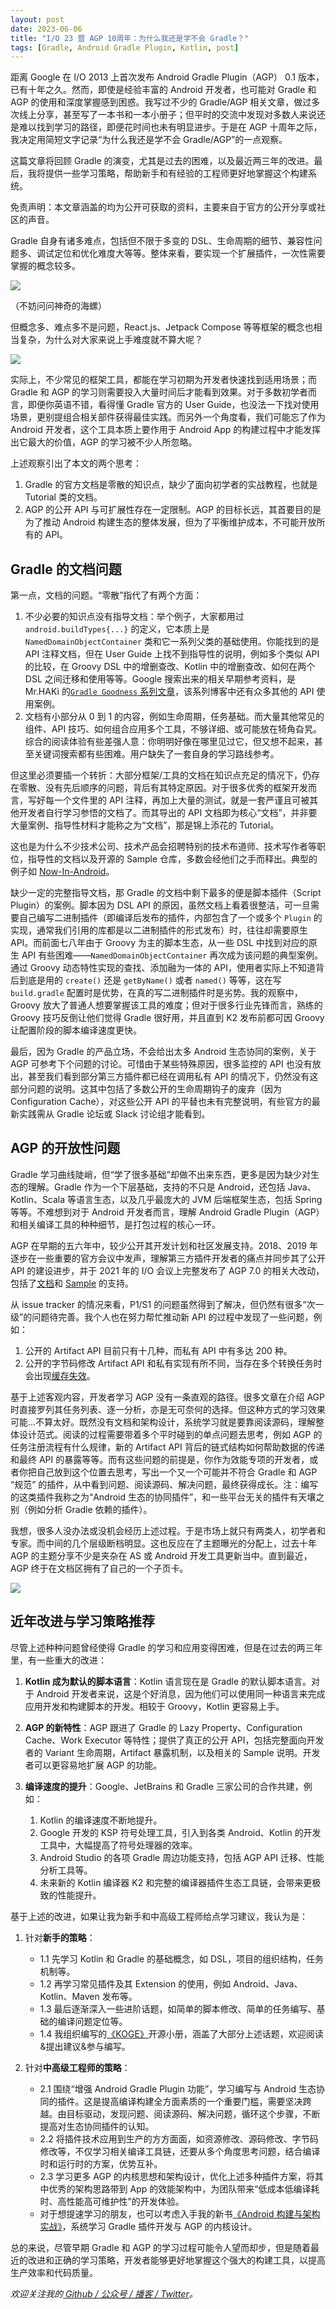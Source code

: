 ```yaml
---
layout: post
date: 2023-06-06
title: "I/O 23 暨 AGP 10周年：为什么我还是学不会 Gradle？"
tags: [Gradle, Android Gradle Plugin, Kotlin, post]
---
```


距离 Google 在 I/O 2013 上首次发布 Android Gradle Plugin（AGP） 0.1 版本，已有十年之久。然而，即使是经验丰富的 Android 开发者，也可能对 Gradle 和 AGP 的使用和深度掌握感到困惑。我写过不少的 Gradle/AGP 相关文章，做过多次线上分享，甚至写了一本书和一本小册子；但平时的交流中发现对多数人来说还是难以找到学习的路径，即便花时间也未有明显进步。于是在 AGP 十周年之际，我决定用简短文字记录“为什么我还是学不会 Gradle/AGP”的一点观察。

这篇文章将回顾 Gradle 的演变，尤其是过去的困难，以及最近两三年的改进。最后，我将提供一些学习策略，帮助新手和有经验的工程师更好地掌握这个构建系统。

免责声明：本文章涵盖的均为公开可获取的资料，主要来自于官方的公开分享或社区的声音。

Gradle 自身有诸多难点，包括但不限于多变的 DSL、生命周期的细节、兼容性问题多、调试定位和优化难度大等等。整体来看，要实现一个扩展插件，一次性需要掌握的概念较多。

![](https://2bab-images.lastmayday.com/202306031646569.png?imageslim)

（不妨问问神奇的海螺）

但概念多、难点多不是问题，React.js、Jetpack Compose 等等框架的概念也相当复杂，为什么对大家来说上手难度就不算大呢？

![](https://2bab-images.lastmayday.com/202306031712664.png?imageslim)

实际上，不少常见的框架工具，都能在学习初期为开发者快速找到适用场景；而 Gradle 和 AGP 的学习则需要投入大量时间后才能看到效果。对于多数初学者而言，即便你英语不错，看得懂 Gradle 官方的 User Guide，也没法一下找对使用场景，更别提组合相关部件获得最佳实践。而另外一个角度看，我们可能忘了作为 Android 开发者，这个工具本质上要作用于 Android App 的构建过程中才能发挥出它最大的价值，AGP 的学习被不少人所忽略。

上述观察引出了本文的两个思考：

1. Gradle 的官方文档是零散的知识点，缺少了面向初学者的实战教程，也就是 Tutorial 类的文档。
2. AGP 的公开 API 与可扩展性存在一定限制。AGP 的目标长远，其首要目的是为了推动 Android 构建生态的整体发展，但为了平衡维护成本，不可能开放所有的 API。


## Gradle 的文档问题

第一点，文档的问题。“零散”指代了有两个方面：

1. 不少必要的知识点没有指导文档：举个例子，大家都用过 `android.buildTypes{...}` 的定义，它本质上是 `NamedDomainObjectContainer` 类和它一系列父类的基础使用。你能找到的是 API 注释文档，但在 User Guide 上找不到指导性的说明，例如多个类似 API 的比较，在 Groovy DSL 中的增删查改、Kotlin 中的增删查改、如何在两个 DSL 之间迁移和使用等等。Google 搜索出来的相关早期参考资料，是 Mr.HAKi 的[`Gradle Goodness` 系列文章](https://blog.mrhaki.com/2016/02/gradle-goodness-create-objects-with-dsl.html)，该系列博客中还有众多其他的 API 使用案例。
2. 文档有小部分从 0 到 1 的内容，例如生命周期，任务基础。而大量其他常见的组件、API 技巧、如何组合应用多个工具，不够详细、或可能放在犄角旮旯。综合的阅读体验有些差强人意：你明明好像在哪里见过它，但又想不起来，甚至关键词搜索都有些困难。用户缺失了一套自身的学习路线参考。

但这里必须要插一个转折：大部分框架/工具的文档在知识点充足的情况下，仍存在零散、没有先后顺序的问题，背后有其特定原因。对于很多优秀的框架开发而言，写好每一个文件里的 API 注释，再加上大量的测试，就是一套严谨且可被其他开发者自行学习参悟的文档了。而其导出的 API 文档即为核心“文档”，并非要大量案例、指导性材料才能称之为“文档”，那是锦上添花的 Tutorial。

这也是为什么不少技术公司、技术产品会招聘特别的技术布道师、技术写作者等职位，指导性的文档以及开源的 Sample 仓库，多数会经他们之手而释出。典型的例子如 [Now-In-Android](https://github.com/android/nowinandroid)。

缺少一定的完整指导文档，那 Gradle 的文档中剩下最多的便是脚本插件（Script Plugin）的案例。脚本因为 DSL API 的原因，虽然文档上看着很整洁，可一旦需要自己编写二进制插件（即编译后发布的插件，内部包含了一个或多个 `Plugin` 的实现，通常我们引用的库都是以二进制插件的形式发布）时，往往却需要原生 API。而前面七八年由于 Groovy 为主的脚本生态，从一些 DSL 中找到对应的原生 API 有些困难——`NamedDomainObjectContainer` 再次成为该问题的典型案例。通过 Groovy 动态特性实现的查找、添加融为一体的 API，使用者实际上不知道背后到底是用的 `create()` 还是 `getByName()` 或者 `named()` 等等，这在写 `build.gradle` 配置时是优势，在真的写二进制插件时是劣势。我的观察中，Groovy 放大了普通人想要掌握该工具的难度；但对于很多行业先锋而言，熟练的 Groovy 技巧反倒让他们觉得 Gradle 很好用，并且直到 K2 发布前都可因 Groovy 让配置阶段的脚本编译速度更快。

最后，因为 Gradle 的产品立场，不会给出太多 Android 生态协同的案例，关于 AGP 可参考下个问题的讨论。可惜由于某些特殊原因，很多监控的 API 也没有放出，甚至我们看到部分第三方插件都已经在调用私有 API 的情况下，仍然没有这部分问题的说明。这其中包括了多数公开的生命周期钩子的废弃（因为 Configuration Cache），对这些公开 API 的平替也未有完整说明，有些官方的最新实践需从 Gradle 论坛或 Slack 讨论组才能看到。


## AGP 的开放性问题

Gradle 学习曲线陡峭，但“学了很多基础”却做不出来东西，更多是因为缺少对生态的理解。Gradle 作为一个下层基础，支持的不只是 Android，还包括 Java、Kotlin、Scala 等语言生态，以及几乎最庞大的 JVM 后端框架生态，包括 Spring 等等。不难想到对于 Android 开发者而言，理解 Android Gradle Plugin（AGP）和相关编译工具的种种细节，是打包过程的核心一环。

AGP 在早期的五六年中，较少公开其开发计划和社区发展支持。2018、2019 年逐步在一些重要的官方会议中发声，理解第三方插件开发者的痛点并同步其了公开 API 的建设进步，并于 2021 年的 I/O 会议上完整发布了 AGP 7.0 的相关大改动，包括了[文档](https://developer.android.com/build/extend-agp)和 [Sample](https://github.com/android/gradle-recipes) 的支持。

从 issue tracker 的情况来看，P1/S1 的问题虽然得到了解决，但仍然有很多“次一级”的问题待完善。我个人也在努力帮忙推动新 API 的过程中发现了一些问题，例如：

1. 公开的 Artifact API 目前只有十几种，而私有 API 中有多达 200 种。
2. 公开的字节码修改 Artifact API 和私有实现有所不同，当存在多个转换任务时会出现[缓存失效](https://issuetracker.google.com/issues/276431893)。

基于上述客观内容，开发者学习 AGP 没有一条直观的路径。很多文章在介绍 AGP 时直接罗列其任务列表、逐一分析，亦是无可奈何的选择。但这种方式的学习效果可能...不算太好。既然没有文档和架构设计，系统学习就是要靠阅读源码，理解整体设计范式。阅读的过程需要带着多个平时碰到的单点问题去思考，例如 AGP 的任务注册流程有什么规律，新的 Artifact API 背后的链式结构如何帮助数据的传递和最终 API 的暴露等等。而有这些问题的前提是，你作为效能专项的开发者，或者你把自己放到这个位置去思考，写出一个又一个可能并不符合 Gradle 和 AGP “规范” 的插件，从中看到问题、阅读源码、解决问题，最终获得成长。注：编写的这类插件我称之为“Android 生态的协同插件”，和一些平台无关的插件有天壤之别（例如分析 Gradle 依赖的插件）。

我想，很多人没办法或没机会经历上述过程。于是市场上就只有两类人，初学者和专家。而中间的几个层级断档明显。这也反应在了主题曝光的分配上，过去十年 AGP 的主题分享不少是夹杂在 AS 或 Android 开发工具更新当中。直到最近，AGP 终于在文档区拥有了自己的一个子页卡。

![](https://2bab-images.lastmayday.com/202306032220148.png?imageslim)


## 近年改进与学习策略推荐

尽管上述种种问题曾经使得 Gradle 的学习和应用变得困难，但是在过去的两三年里，有一些重大的改进：

1. **Kotlin 成为默认的脚本语言**：Kotlin 语言现在是 Gradle 的默认脚本语言。对于 Android 开发者来说，这是个好消息，因为他们可以使用同一种语言来完成应用开发和构建脚本的开发。相较于 Groovy，Kotlin 更容易上手。

2. **AGP 的新特性**：AGP 跟进了 Gradle 的 Lazy Property、Configuration Cache、Work Executor 等特性；提供了真正的公开 API，包括完整面向开发者的 Variant 生命周期，Artifact 暴露机制，以及相关的 Sample 说明。开发者可以更容易地扩展 AGP 的功能。

3. **编译速度的提升**：Google、JetBrains 和 Gradle 三家公司的合作共建，例如：
    1. Kotlin 的编译速度不断地提升。
    2. Google 开发的 KSP 符号处理工具，引入到各类 Android、Kotlin 的开发工具中，大幅提高了符号处理器的效率。
    3. Android Studio 的各项 Gradle 周边功能支持，包括 AGP API 迁移、性能分析工具等。
    4. 未来新的 Kotlin 编译器 K2 和完整的编译器插件生态工具链，会带来更极致的性能提升。

基于上述的改进，如果让我为新手和中高级工程师给点学习建议，我认为是：

1. 针对**新手的策略**：
   - 1.1 先学习 Kotlin 和 Gradle 的基础概念，如 DSL，项目的组织结构，任务机制等。  
   - 1.2 再学习常见插件及其 Extension 的使用，例如 Android、Java、Kotlin、Maven 发布等。
   - 1.3 最后逐渐深入一些进阶话题，如简单的脚本修改、简单的任务编写、基础的编译问题定位等。
   - 1.4 我组织编写的[《KOGE》](https://koge.2bab.me/#/zh-cn/)开源小册，涵盖了大部分上述话题，欢迎阅读&提出建议&参与编写。

2. 针对**中高级工程师的策略**：
   - 2.1 围绕“增强 Android Gradle Plugin 功能”，学习编写与 Android 生态协同的插件。这是提高编译构建全方面素质的一个重要门槛，需要坚决跨越。由目标驱动，发现问题、阅读源码、解决问题，循环这个步骤，不断提高对生态协同插件的认知。
   - 2.2 将插件技术应用到生产的方方面面，如资源修改、源码修改、字节码修改等，不仅学习相关编译工具链，还要从多个角度思考问题，结合编译时和运行时的方案，优势互补。   
   - 2.3 学习更多 AGP 的内核思想和架构设计，优化上述多种插件方案，将其中优秀的架构思路带到 App 的效能架构中，为团队带来“低成本低编译耗时、高性能高可维护性”的开发体验。
   - 对于想提速学习的朋友，也可以考虑入手我的新书[《Android 构建与架构实战》](https://2bab.me/zh/blog/2023-05-14-extend-android-build-zh-unevils/)，系统学习 Gradle 插件开发与 AGP 的内核设计。

总的来说，尽管早期 Gradle 和 AGP 的学习过程可能令人望而却步，但是随着最近的改进和正确的学习策略，开发者能够更好地掌握这个强大的构建工具，以提高生产效率和代码质量。


*欢迎关注我的[ Github / 公众号 / 播客 / Twitter](/zh)。*


